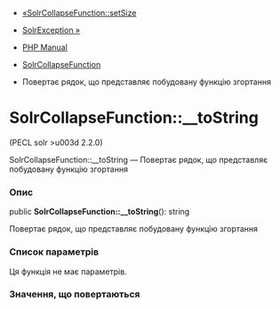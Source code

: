 - [«SolrCollapseFunction::setSize](solrcollapsefunction.setsize.md)
- [SolrException »](class.solrexception.md)

- [PHP Manual](index.md)
- [SolrCollapseFunction](class.solrcollapsefunction.md)
- Повертає рядок, що представляє побудовану функцію згортання

# SolrCollapseFunction::\_\_toString

(PECL solr \>u003d 2.2.0)

SolrCollapseFunction::\_\_toString — Повертає рядок, що представляє
побудовану функцію згортання

### Опис

public **SolrCollapseFunction::\_\_toString**(): string

Повертає рядок, що представляє побудовану функцію згортання

### Список параметрів

Ця функція не має параметрів.

### Значення, що повертаються

